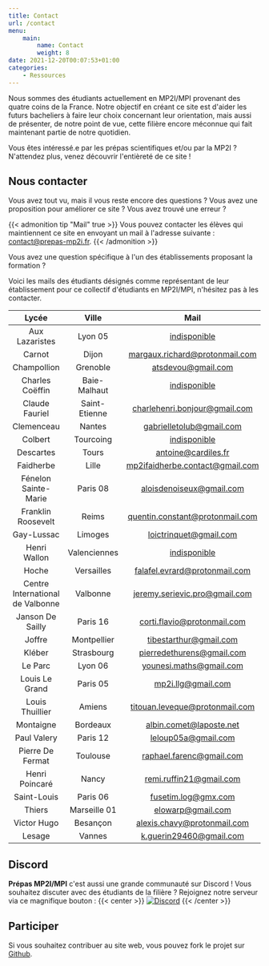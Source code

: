 ```yaml
---
title: Contact
url: /contact
menu:
    main:
        name: Contact
        weight: 8
date: 2021-12-20T00:07:53+01:00
categories:
    - Ressources
---
```


Nous sommes des étudiants actuellement en MP2I/MPI provenant des quatre coins de la France. Notre objectif en créant ce site est d'aider les futurs bacheliers à faire leur choix concernant leur orientation, mais aussi de présenter, de notre point de vue, cette filière encore méconnue qui fait maintenant partie de notre quotidien.

Vous êtes intéressé.e par les prépas scientifiques et/ou par la MP2I ? N'attendez plus, venez découvrir l'entièreté de ce site !

## Nous contacter

Vous avez tout vu, mais il vous reste encore des questions ?
Vous avez une proposition pour améliorer ce site ? Vous avez trouvé une erreur ?

{{< admonition tip "Mail" true >}}
Vous pouvez contacter les élèves qui maintiennent ce site en envoyant un mail à l'adresse suivante :
[contact@prepas-mp2i.fr](mailto:contact@prepas-mp2i.fr).
{{< /admonition >}}

Vous avez une question spécifique à l'un des établissements proposant la formation ?

Voici les mails des étudiants désignés comme représentant de leur établissement pour ce collectif d'étudiants en MP2I/MPI, n'hésitez pas à les contacter.

|         Lycée          |     Ville     |      Mail     |
|:----------------------:|:-------------:|:-------------:|
| Aux Lazaristes | Lyon 05 | [indisponible](mailto:) |
| Carnot | Dijon | [margaux.richard@protonmail.com](mailto:margaux.richard@protonmail.com) |
| Champollion | Grenoble | [atsdevou@gmail.com](mailto:atsdevou@gmail.com) |
| Charles Coëffin | Baie-Malhaut  | [indisponible](mailto:) |
| Claude Fauriel | Saint-Etienne | [charlehenri.bonjour@gmail.com](mailto:charlehenri.bonjour@gmail.com) |
| Clemenceau | Nantes | [gabrielletolub@gmail.com](mailto:gabrielletolub@gmail.com) |
| Colbert | Tourcoing | [indisponible](mailto:) |
| Descartes | Tours | [antoine@cardiles.fr](mailto:antoine@cardiles.fr) |
| Faidherbe | Lille | [mp2ifaidherbe.contact@gmail.com](mailto:mp2ifaidherbe.contact@gmail.com) |
| Fénelon Sainte-Marie | Paris 08 | [aloisdenoiseux@gmail.com](mailto:aloisdenoiseux@gmail.com) |
| Franklin Roosevelt | Reims | [quentin.constant@protonmail.com](mailto:quentin.constant@protonmail.com) |
| Gay-Lussac | Limoges | [loictrinquet@gmail.com](mailto:loictrinquet@gmail.com) |
| Henri Wallon | Valenciennes | [indisponible](mailto:) |
| Hoche | Versailles | [falafel.evrard@protonmail.com](mailto:falafel.evrard@protonmail.com) |
| Centre International de Valbonne | Valbonne | [jeremy.serievic.pro@gmail.com](mailto:jeremy.serievic.pro@gmail.com) |
| Janson De Sailly | Paris 16 | [corti.flavio@protonmail.com](mailto:corti.flavio@protonmail.com) |
| Joffre | Montpellier | [tibestarthur@gmail.com](mailto:tibestarthur@gmail.com) |
| Kléber | Strasbourg | [pierredethurens@gmail.com](mailto:pierredethurens@gmail.com) |
| Le Parc | Lyon 06 | [younesi.maths@gmail.com](mailto:younesi.maths@gmail.com) |
| Louis Le Grand | Paris 05 | [mp2i.llg@gmail.com](mailto:mp2i.llg@gmail.com) |
| Louis Thuillier | Amiens | [titouan.leveque@protonmail.com](mailto:titouan.leveque@protonmail.com) |
| Montaigne | Bordeaux | [albin.comet@laposte.net](mailto:albin.comet@laposte.net) |
| Paul Valery | Paris 12 | [leloup05a@gmail.com](mailto:leloup05a@gmail.com) |
| Pierre De Fermat | Toulouse | [raphael.farenc@gmail.com](mailto:raphael.farenc@gmail.com) |
| Henri Poincaré | Nancy | [remi.ruffin21@gmail.com](mailto:remi.ruffin21@gmail.com) |
| Saint-Louis | Paris 06 | [fusetim.log@gmx.com](mailto:fusetim.log@gmx.com) |
| Thiers | Marseille 01 | [elowarp@gmail.com](mailto:elowarp@gmail.com) |
| Victor Hugo | Besançon | [alexis.chavy@protonmail.com](mailto:alexis.chavy@protonmail.com) |
| Lesage | Vannes | [k.guerin29460@gmail.com](mailto:k.guerin29460@gmail.com) |

## Discord

**Prépas MP2I/MPI** c'est aussi une grande communauté sur Discord !
Vous souhaitez discuter avec des étudiants de la filière ?
Rejoignez notre serveur via ce magnifique bouton :
{{< center >}}
[![Discord](https://discordapp.com/api/guilds/872138069594214410/widget.png?style=banner2)](https://discord.gg/Mu439mBdsv)
{{< /center >}}

## Participer

Si vous souhaitez contribuer au site web, vous pouvez fork le projet sur [Github](https://github.com/prepas-mp2i/prepas-mp2i.fr).
